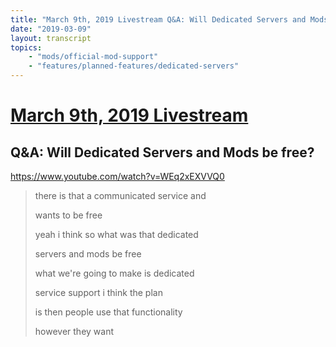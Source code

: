 ```yaml
---
title: "March 9th, 2019 Livestream Q&A: Will Dedicated Servers and Mods be free?"
date: "2019-03-09"
layout: transcript
topics:
    - "mods/official-mod-support"
    - "features/planned-features/dedicated-servers"
---
```

# [March 9th, 2019 Livestream](../2019-03-09.md)
## Q&A: Will Dedicated Servers and Mods be free?
https://www.youtube.com/watch?v=WEq2xEXVVQ0
> there is that a communicated service and
> 
> wants to be free
> 
> yeah i think so what was that dedicated
> 
> servers and mods be free
> 
> what we're going to make is dedicated
> 
> service support i think the plan
> 
> is then people use that functionality
> 
> however they want
> 
